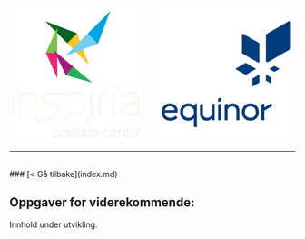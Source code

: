 ![Inspiria](logo/logo_72_hvit.png)  &nbsp; &nbsp; &nbsp;   ![Equinor](logo/equinor_72_blue.png)


------------------------------------------------------
<br>
### [< Gå tilbake](index.md)

## Oppgaver for viderekommende:

Innhold under utvikling.
